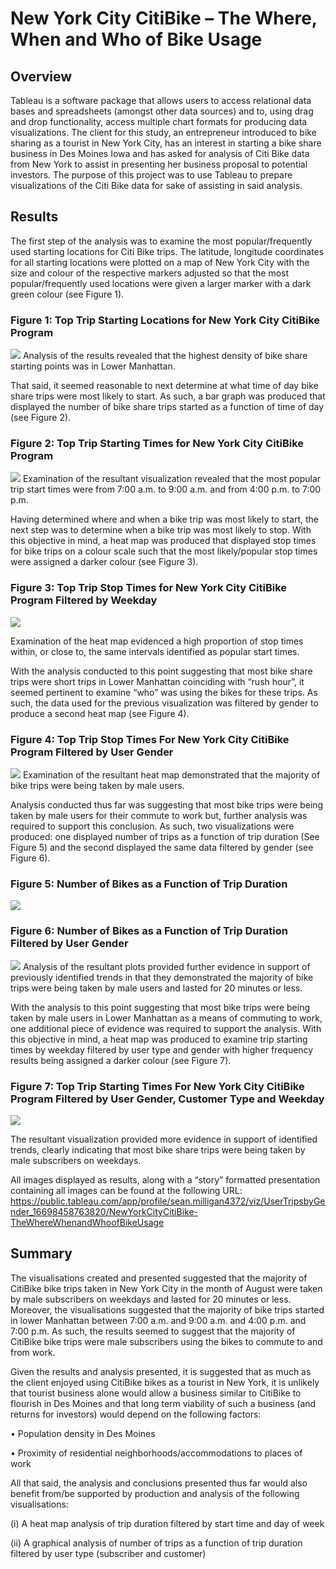 # New York City CitiBike – The Where, When and Who of Bike Usage

## Overview
Tableau is a software package that allows users to access relational data bases and spreadsheets (amongst other data sources) and to, using drag and drop functionality, access multiple chart formats for producing data visualizations.  The client for this study, an entrepreneur introduced to bike sharing as a tourist in New York City, has an interest in starting a bike share business in Des Moines Iowa and has asked for analysis of Citi Bike data from New York to assist in presenting her business proposal to potential investors.  The purpose of this project was to use Tableau to prepare visualizations of the Citi Bike data for sake of assisting in said analysis. 

## Results

The first step of the analysis was to examine the most popular/frequently used starting locations for Citi Bike trips.  The latitude, longitude coordinates for all starting locations were plotted on a map of New York City with the size and colour of the respective markers adjusted so that the most popular/frequently used locations were given a larger marker with a dark green colour (see Figure 1).

### Figure 1: Top Trip Starting Locations for New York City CitiBike Program 
![]( https://github.com/Scruffy-Bearie/bikesharing/blob/main/IMAGES/Top%20Starting%20Locations.png)
Analysis of the results revealed that the highest density of bike share starting points was in Lower Manhattan.  

That said, it seemed reasonable to next determine at what time of day bike share trips were most likely to start. As such, a bar graph was produced that displayed the number of bike share trips started as a function of time of day (see Figure 2).

### Figure 2: Top Trip Starting Times for New York City CitiBike Program
![]( https://github.com/Scruffy-Bearie/bikesharing/blob/main/IMAGES/August%20Peak%20Hours.png)
Examination of the resultant visualization revealed that the most popular trip start times were from 7:00 a.m. to 9:00 a.m. and from 4:00 p.m. to 7:00 p.m.

Having determined where and when a bike trip was most likely to start, the next step was to determine when a bike trip was most likely to stop.  With this objective in mind, a heat map was produced that displayed stop times for bike trips on a colour scale such that the most likely/popular stop times were assigned a darker colour (see Figure 3).

### Figure 3: Top Trip Stop Times for New York City CitiBike Program Filtered by Weekday
![]( https://github.com/Scruffy-Bearie/bikesharing/blob/main/IMAGES/Trips%20by%20Weekday%20per%20Hour.png)

Examination of the heat map evidenced a high proportion of stop times within, or close to, the same intervals identified as popular start times.

With the analysis conducted to this point suggesting that most bike share trips were short trips in Lower Manhattan coinciding with “rush hour”, it seemed pertinent to examine “who” was using the bikes for these trips.  As such, the data used for the previous visualization was filtered by gender to produce a second heat map (see Figure 4).

### Figure 4: Top Trip Stop Times For New York City CitiBike Program Filtered by User Gender
![]( https://github.com/Scruffy-Bearie/bikesharing/blob/main/IMAGES/Trips%20by%20Gender%20(Weekday%20per%20Hour).png)
Examination of the resultant heat map demonstrated that the majority of bike trips were being taken by male users.  

Analysis conducted thus far was suggesting that most bike trips were being taken by male users for their commute to work but, further analysis was required to support this conclusion.  As such, two visualizations were produced: one displayed number of trips as a function of trip duration (See Figure 5) and the second displayed the same data filtered by gender (see Figure 6).

### Figure 5: Number of Bikes as a Function of Trip Duration
![]( https://github.com/Scruffy-Bearie/bikesharing/blob/main/IMAGES/Checkout%20Times%20for%20Users.png)
### Figure 6: Number of Bikes as a Function of Trip Duration Filtered by User Gender
![]( https://github.com/Scruffy-Bearie/bikesharing/blob/main/IMAGES/Checkout%20Times%20by%20Gender.png)
Analysis of the resultant plots provided further evidence in support of previously identified trends in that they demonstrated the majority of bike trips were being taken by male users and lasted for 20 minutes or less.

With the analysis to this point suggesting that most bike trips were being taken by male users in Lower Manhattan as a means of commuting to work, one additional piece of evidence was required to support the analysis.  With this objective in mind, a heat map was produced to examine trip starting times by weekday filtered by user type and gender with higher frequency results being assigned a darker colour (see Figure 7).

### Figure 7: Top Trip Starting Times For New York City CitiBike Program Filtered by User Gender, Customer Type and Weekday
![]( https://github.com/Scruffy-Bearie/bikesharing/blob/main/IMAGES/User%20Trips%20by%20Gender%20by%20Weekday.png)

The resultant visualization provided more evidence in support of identified trends, clearly indicating that most bike share trips were being taken by male subscribers on weekdays.

All images displayed as results, along with a “story” formatted presentation containing all images can be found at the following URL:
https://public.tableau.com/app/profile/sean.milligan4372/viz/UserTripsbyGender_16698458763820/NewYorkCityCitiBike-TheWhereWhenandWhoofBikeUsage

## Summary
The visualisations created and presented suggested that the majority of CitiBike bike trips taken in New York City in the month of August were taken by male subscribers on weekdays and lasted for 20 minutes or less.  Moreover, the visualisations suggested that the majority of bike trips started in lower Manhattan between 7:00 a.m. and 9:00 a.m. and 4:00 p.m. and 7:00 p.m.  As such, the results seemed to suggest that the majority of CitiBike bike trips were male subscribers using the bikes to commute to and from work.

Given the results and analysis presented, it is suggested that as much as the client enjoyed using CitiBike bikes as a tourist in New York, it is unlikely that tourist business alone would allow a business similar to CitiBike to flourish in Des Moines and that long term viability of such a business (and returns for investors) would depend on the following factors:

•	Population density in Des Moines

•	Proximity of residential neighborhoods/accommodations to places of work

All that said, the analysis and conclusions presented thus far would also benefit from/be supported by production and analysis of the following visualisations:

(i)	A heat map analysis of trip duration filtered by start time and day of week

(ii)	A graphical analysis of number of trips as a function of trip duration filtered by user type (subscriber and customer)
 

